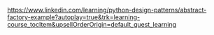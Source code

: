 https://www.linkedin.com/learning/python-design-patterns/abstract-factory-example?autoplay=true&trk=learning-course_tocItem&upsellOrderOrigin=default_guest_learning
